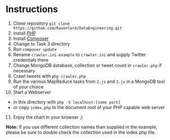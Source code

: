# Instructions
1. Clone repository `git clone https://github.com/Ravenlord/DataEngineering.git`
2. Install [PHP](http://php.net/downloads.php)
3. Install [Composer](http://getcomposer.org/download/)
4. Change to Task 3 directory
5. Run `composer update`
6. Rename `crawler.ini.example` to `crawler.ini` and supply Twitter credentials there
7. Change MongoDB database, collection or tweet count in `crawler.php` if necessary
8. Crawl tweets with `php crawler.php`
9. Run the various MapReduce tasks from `2.js` and `3.js` in a MongoDB tool of your choice
10. Start a Webserver
  * in this directory with `php -S localhost:[some port]`
  * or copy `index.php` to the document root of your PHP capable web server
11. Enjoy the chart in your browser ;)

**Note:** If you use different collection names than supplied in the example, please be sure to double check the collection used in the index.php file.
